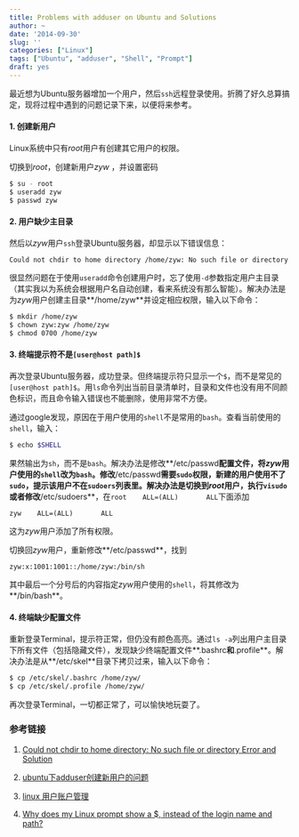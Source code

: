 ```yaml
---
title: Problems with adduser on Ubuntu and Solutions
author: ~
date: '2014-09-30'
slug: ''
categories: ["Linux"]
tags: ["Ubuntu", "adduser", "Shell", "Prompt"]
draft: yes
---
```


最近想为Ubuntu服务器增加一个用户，然后`ssh`远程登录使用。折腾了好久总算搞定，现将过程中遇到的问题记录下来，以便将来参考。

#### 1. 创建新用户
Linux系统中只有<em>root</em>用户有创建其它用户的权限。

切换到<em>root</em>，创建新用户*zyw* ，并设置密码
``` bash
$ su - root
$ useradd zyw
$ passwd zyw
```

#### 2. 用户缺少主目录
然后以<em>zyw</em>用户`ssh`登录Ubuntu服务器，却显示以下错误信息：
```
Could not chdir to home directory /home/zyw: No such file or directory
```

很显然问题在于使用`useradd`命令创建用户时，忘了使用`-d`参数指定用户主目录（其实我以为系统会根据用户名自动创建，看来系统没有那么智能）。解决办法是为<em>zyw</em>用户创建主目录**/home/zyw**并设定相应权限，输入以下命令：
``` bash
$ mkdir /home/zyw
$ chown zyw:zyw /home/zyw
$ chmod 0700 /home/zyw
```
#### 3. 终端提示符不是`[user@host path]$`
再次登录Ubuntu服务器，成功登录。但终端提示符只显示一个`$`，而不是常见的`[user@host path]$`。用`ls`命令列出当前目录清单时，目录和文件也没有用不同颜色标识，而且命令输入错误也不能删除，使用非常不方便。

通过google发现，原因在于用户使用的`shell`不是常用的`bash`。查看当前使用的`shell`，输入：
``` bash
$ echo $SHELL
```

果然输出为`sh`，而不是`bash`。解决办法是修改**/etc/passwd**配置文件，将<em>zyw</em>用户使用的`shell`改为`bash`。修改**/etc/passwd**需要`sudo`权限，新建的用户使用不了`sudo`，提示该用户不在`sudoers`列表里。解决办法是切换到<em>root</em>用户，执行`visudo`或者修改**/etc/sudoers**，在`root    ALL=(ALL)       ALL`下面添加
```
zyw    ALL=(ALL)       ALL
```

这为<em>zyw</em>用户添加了所有权限。

切换回<em>zyw</em>用户，重新修改**/etc/passwd**，找到

```
zyw:x:1001:1001::/home/zyw:/bin/sh
```

其中最后一个分号后的内容指定<em>zyw</em>用户使用的`shell`，将其修改为**/bin/bash**。

#### 4. 终端缺少配置文件
重新登录Terminal，提示符正常，但仍没有颜色高亮。通过`ls -a`列出用户主目录下所有文件（包括隐藏文件），发现缺少终端配置文件**.bashrc**和**.profile**。解决办法是从**/etc/skel**目录下拷贝过来，输入以下命令：
``` bash
$ cp /etc/skel/.bashrc /home/zyw/
$ cp /etc/skel/.profile /home/zyw/
```

再次登录Terminal，一切都正常了，可以愉快地玩耍了。

### 参考链接
1. [Could not chdir to home directory: No such file or directory Error and Solution](http://www.cyberciti.biz/faq/linux-unix-appleosx-bsd-could-not-chdir-to-home-directory/)

2. [ubuntu下adduser创建新用户的问题](http://my.oschina.net/shangjx13/blog/32155)

3. [linux 用户账户管理](http://my.oschina.net/shangjx13/blog/30626)

4. [Why does my Linux prompt show a $, instead of the login name and path?](http://superuser.com/questions/68397/why-does-my-linux-prompt-show-a-instead-of-the-login-name-and-path)
